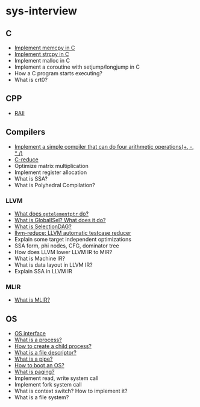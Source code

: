 # sys-interview

## C

- [Implement memcpy in C](./c/README.md#implement-memcpy)
- [Implement strcpy in C](./c/README.md#implement-strcpy)
- Implement malloc in C
- Implement a coroutine with setjump/longjump in C
- How a C program starts executing?
- What is crt0?

## CPP

- [RAII](./cpp/README.md#RAII)

## Compilers

- [Implement a simple compiler that can do four arithmetic operations(+, -, * /)](./compilers/README.md#implement-a-compiler-with-four-arithmetic-operations)
- [C-reduce](./compilers/README.md#creduce)
- Optimize matrix multiplication
- Implement register allocation
- What is SSA?
- What is Polyhedral Compilation?

### LLVM

- [What does `getelementptr` do?](./compilers/llvm/README.md#getelementptr)
- [What is GlobalISel? What does it do?](./compilers/llvm/README.md#globalisel)
- [What is SelectionDAG?](./compilers/llvm/README.md#selectiondag)
- [llvm-reduce: LLVM automatic testcase reducer](./compilers/llvm/README.md#llvm-reduce)
- Explain some target independent optimizations
- SSA form, phi nodes, CFG, dominator tree
- How does LLVM lower LLVM IR to MIR?
- What is Machine IR?
- What is data layout in LLVM IR?
- Explain SSA in LLVM IR

### MLIR

- [What is MLIR?](./compiles/mlir/README.md#what-is-mlir)

## OS

- [OS interface](./os/README.md#os-interface)
- [What is a process?](./os/README.md#what-is-a-process)
- [How to create a child process?](./os/README.md#how-to-create-a-child-process)
- [What is a file descriptor?](./os/README.md#what-is-a-file-descriptor)
- [What is a pipe?](./os/README.md#what-is-a-pipe)
- [How to boot an OS?](./os/README.md#how-to-boot-an-os)
- [What is paging?](./os/README.md#what-is-paging)
- Implement read, write system call
- Implement fork system call
- What is context switch? How to implement it?
- What is a file system?
